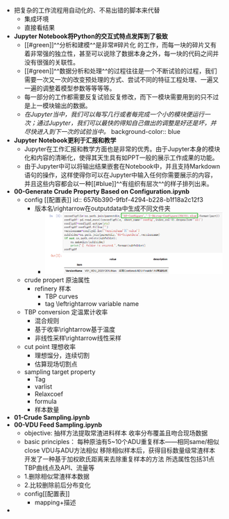 - 把复杂的工作流程用自动化的、不易出错的脚本来代替
	- 集成环境
	- 直接看结果
- **Jupyter Notebook将Python的交互式特点发挥到了极致**
	- [[#green]]^^分析和建模^^是非常#碎片化 的工作，而每一块的碎片又有着非常强的独立性，甚至可以说除了数据本身之外，每一块的代码之间并没有很强的关联性。
	- [[#green]]^^数据分析和处理^^的过程往往是一个不断试验的过程，我们需要一次又一次的改变预处理的方式、尝试不同的特征工程处理、一遍又一遍的调整着模型参数等等等等。
	- 每一部分的工作都需要反复试验反复修改，而下一模块需要用到的只不过是上一模块输出的数据。
	- *在Jupyter当中，我们可以每写几行或者每完成一个小的模块便运行一次；通过Jupyter，我们可以最快的得知自己做出的调整是好还是坏，并尽快进入到下一次的试验当中。*
	  background-color:: blue
- **Jupyter Notebook更利于汇报和教学**
	- Jupyter在工作汇报和教学方面也是非常的优秀。由于Jupyter本身的模块化和内容的清晰化，使得其天生具有如PPT一般的展示工作成果的功能。
	- 由于Jupyter中可以将输出结果嵌套在Notebook中，并且支持Markdown语句的操作，这样使得你可以在Jupyter中输入任何你需要展示的内容，并且这些内容都会以一种[[#blue]]^^有组织有层次^^的样子排列出来。
- **00-Generate Crude Property Based on Configuration.ipynb**
	- config [[配置表]]
	  id:: 6576b390-9fbf-4294-b228-b1f18a2c12f3
		- 版本名\rightarrow在outputdata中生成不同文件夹
			- ![image.png](../assets/image_1702278774401_0.png)
	- crude propert 原油属性
		- refinery 样本
			- TBP curves
			- tag \leftrightarrow variable name
	- TBP conversion 定温累计收率
		- 混合规则
		- 基于收率\rightarrow基于温度
		- 非线性采样\rightarrow线性采样
	- cut point 理想收率
		- 理想馏分，连续切割
		- 估算现场切割点
	- sampling target property
		- Tag
		- varlist
		- Relaxcoef
		- formula
		- 样本数量
- **01-Crude Sampling.ipynb**
- **00-VDU Feed Sampling.ipynb**
	- objective:
	  抽样方法提取常渣进料样本
	  收率分布覆盖且吻合现场数据
	- basic principles：
	  每种原油有5~10个ADU重复样本——相同same/相似close
	  VDU与ADU方法相似
	  移除相似样本后，获得目标数量级常渣样本
	  开发了一种基于加权欧氏距离来去除重复样本的方法
	  所选属性包括31点TBP曲线点及API、流量等
	- 1.删除相似常渣样本数据
	- 2.比较删除前后分布变化
	- config[[配置表]]
		- mapping+描述
-
